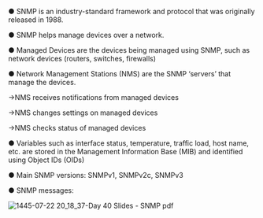 ● SNMP is an industry-standard framework and protocol that was originally released in 1988.

● SNMP helps manage devices over a network.

● Managed Devices are the devices being managed using SNMP, such as network devices (routers, switches, firewalls)

● Network Management Stations (NMS) are the SNMP ‘servers’ that manage the devices. 

→NMS receives notifications from managed devices 
 
→NMS changes settings on managed devices 
 
→NMS checks status of managed devices 
 

● Variables such as interface status, temperature, traffic load, host name, etc. are stored in the Management Information Base (MIB) and identified using Object IDs (OIDs) 

● Main SNMP versions: SNMPv1, SNMPv2c, SNMPv3 

● SNMP messages:

![1445-07-22 20_18_37-Day 40 Slides - SNMP pdf](https://github.com/0xVoLk/CCNA-Note/assets/100092212/b6677a21-fdf7-47d7-88e1-3dbdf30461eb)
